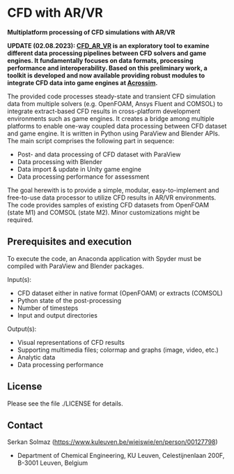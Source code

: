 # CFD with AR/VR 
**Multiplatform processing of CFD simulations with AR/VR**

**UPDATE (02.08.2023): [CFD_AR_VR](https://github.com/sersolmaz/CFD_AR_VR/tree/master) is an exploratory tool to examine different data processing pipelines between CFD solvers and game engines. It fundamentally focuses on data formats, processing performance and interoperability. Based on this preliminary work, a toolkit is developed and now available providing robust modules to integrate CFD data into game engines at [Acrossim](https://github.com/sersolmaz/Acrossim).**

The provided code processes steady-state and transient CFD simulation data from multiple solvers (e.g. OpenFOAM, Ansys Fluent and COMSOL) to integrate extract-based CFD results in cross-platform development environments such as game engines. It creates a bridge among multiple platforms to enable one-way coupled data processing between CFD dataset and game engine. It is written in Python using ParaView and Blender APIs. The main script comprises the following part in sequence:
- Post- and data processing of CFD dataset with ParaView
- Data processing with Blender
- Data import & update in Unity game engine
- Data processing performance for assessment

The goal herewith is to provide a simple, modular, easy-to-implement and free-to-use data processor to utilize CFD results in AR/VR environments. The code provides samples of existing CFD datasets from OpenFOAM (state M1) and COMSOL (state M2). Minor customizations might be required.

## Prerequisites and execution

To execute the code, an Anaconda application with Spyder must be compiled with ParaView and Blender packages.

Input(s): 
- CFD dataset either in native format (OpenFOAM) or extracts (COMSOL)
- Python state of the post-processing
- Number of timesteps
- Input and output directories

Output(s):
- Visual representations of CFD results
- Supporting multimedia files; colormap and graphs (image, video, etc.)
- Analytic data
- Data processing performance

## License
Please see the file ./LICENSE for details.

## Contact
Serkan Solmaz (https://www.kuleuven.be/wieiswie/en/person/00127798)
* Department of Chemical Engineering, KU Leuven, Celestijnenlaan 200F, B-3001 Leuven, Belgium

